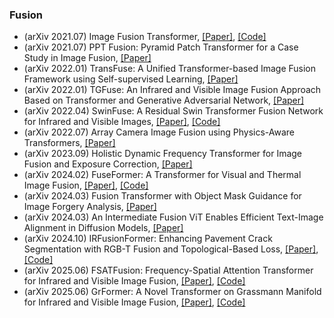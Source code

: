 ### Fusion
- (arXiv 2021.07) Image Fusion Transformer, [[Paper]](https://arxiv.org/pdf/2107.09011.pdf), [[Code]](https://github.com/Vibashan/Image-FusionTransformer)
- (arXiv 2021.07) PPT Fusion: Pyramid Patch Transformer for a Case Study in Image Fusion, [[Paper]](https://arxiv.org/pdf/2107.13967.pdf)
- (arXiv 2022.01) TransFuse: A Unified Transformer-based Image Fusion Framework using Self-supervised Learning, [[Paper]](https://arxiv.org/pdf/2201.07451.pdf)
- (arXiv 2022.01) TGFuse: An Infrared and Visible Image Fusion Approach Based on Transformer and Generative Adversarial Network, [[Paper]](https://arxiv.org/pdf/2201.10147.pdf)
- (arXiv 2022.04) SwinFuse: A Residual Swin Transformer Fusion Network for Infrared and Visible Images, [[Paper]](https://arxiv.org/pdf/2201.10147.pdf), [[Code]](https://github.com/Zhishe-Wang/SwinFuse)
- (arXiv 2022.07) Array Camera Image Fusion using Physics-Aware Transformers, [[Paper]](https://arxiv.org/pdf/2207.02250.pdf)
- (arXiv 2023.09) Holistic Dynamic Frequency Transformer for Image Fusion and Exposure Correction, [[Paper]](https://arxiv.org/pdf/2309.01183.pdf)
- (arXiv 2024.02) FuseFormer: A Transformer for Visual and Thermal Image Fusion, [[Paper]](https://arxiv.org/pdf/2402.00971.pdf), [[Code]](https://github.com/aytekXR/FuseFormer-Infrared-Fusion)
- (arXiv 2024.03) Fusion Transformer with Object Mask Guidance for Image Forgery Analysis, [[Paper]](https://arxiv.org/pdf/2403.12229.pdf)
- (arXiv 2024.03) An Intermediate Fusion ViT Enables Efficient Text-Image Alignment in Diffusion Models, [[Paper]](https://arxiv.org/pdf/2403.16530.pdf)
- (arXiv 2024.10) IRFusionFormer: Enhancing Pavement Crack Segmentation with RGB-T Fusion and Topological-Based Loss, [[Paper]](https://arxiv.org/pdf/2409.20474.pdf), [[Code]](https://github.com/sheauhuu/IRFusionFormer)
- (arXiv 2025.06) FSATFusion: Frequency-Spatial Attention Transformer for Infrared and Visible Image Fusion, [[Paper]](https://arxiv.org/pdf/2506.10366.pdf), [[Code]](https://github.com/Lmmh058/FSATFusion)
- (arXiv 2025.06) GrFormer: A Novel Transformer on Grassmann Manifold for Infrared and Visible Image Fusion, [[Paper]](https://arxiv.org/pdf/2506.14384.pdf), [[Code]](https://github.com/Shaoyun2023)
